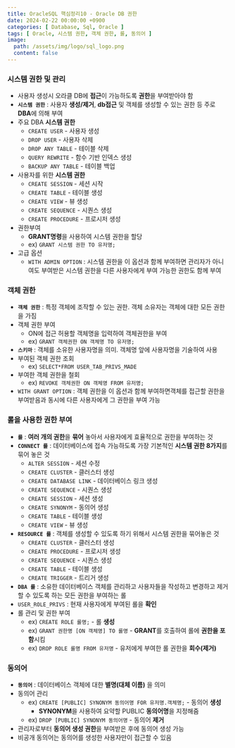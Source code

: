 ```yaml
---
title: OracleSQL 핵심정리10 - Oracle DB 권한
date: 2024-02-22 00:00:00 +0900
categories: [ Database, Sql, Oracle ]
tags: [ Oracle, 시스템 권한, 객체 권한, 롤, 동의어 ]
image:
  path: /assets/img/logo/sql_logo.png
  content: false
---
```


### **시스템 권한 및 관리**

- 사용자 생성시 오라클 DB에 **접근**이 가능하도록 **권한**을 부여받아야 함
- **`시스템 권한`** : 사용자 **생성/제거**, **db접근** 및 객체를 생성할 수 있는 권한 등 주로 **DBA**에 의해 부여
- 주요 DBA **시스템 권한**
  - `CREATE USER` - 사용자 생성
  - `DROP USER` - 사용자 삭제
  - `DROP ANY TABLE` - 테이블 삭제
  - `QUERY REWRITE` - 함수 기반 인덱스 생성
  - `BACKUP ANY TABLE` - 테이블 백업
- 사용자를 위한 **시스템 권한**
  - `CREATE SESSION` - 세션 시작
  - `CREATE TABLE` - 테이블 생성
  - `CREATE VIEW` - 뷰 생성
  - `CREATE SEQUENCE` - 시퀀스 생성
  - `CREATE PROCEDURE` - 프로시저 생성
- 권한부여
  - **GRANT명령**을 사용하여 시스템 권한을 할당
  - ex) `GRANT 시스템 권한 TO 유저명;`
- 고급 옵션
  - `WITH ADMIN OPTION` : 시스템 권한을 이 옵션과 함께 부여하면 관리자가 아니여도 부여받은 시스템 권한을 다른 사용자에게 부여 가능한 권한도 함께 부여

### **객체 권한**

- **`객체 권한`** : 특정 객체에 조작할 수 있는 권한. 객체 소유자는 객체에 대한 모든 권한을 가짐
- 객체 권한 부여
  - ON에 접근 허용할 객체명을 입력하여 객체권한을 부여
  - ex) `GRANT 객체권한 ON 객체명 TO 유저명;`
- **`스키마`** : 객체를 소유한 사용자명을 의미. 객체명 앞에 사용자명을 기술하여 사용
- 부여된 객체 권한 조회
  - ex) `SELECT*FROM USER_TAB_PRIVS_MADE`
- 부여한 객체 권한을 철회
  - ex) `REVOKE 객체권한 ON 객체명 FROM 유저명;`
- `WITH GRANT OPTION` : 객체 권한을 이 옵션과 함께 부여하면객체를 접근할 권한을 부여받음과 동시에 다른 사용자에게 그 권한을 부여 가능

### **롤을 사용한 권한 부여**

- **`롤`** :  **여러 개의 권한**을 **묶어** 놓아서 사용자에게 효율적으로 권한을 부여하는 것
- **`CONNECT 롤`** : 데이터베이스에 접속 가능하도록 가장 기본적인 **시스템 권한 8가지**를 묶어 놓은 것
  - `ALTER SESSION` - 세션 수정
  - `CREATE CLUSTER` - 클러스터 생성
  - `CREATE DATABASE LINK` - 데이터베이스 링크 생성
  - `CREATE SEQUENCE` - 시퀀스 생성
  - `CREATE SESSION` - 세션 생성
  - `CREATE SYNONYM` - 동의어 생성
  - `CREATE TABLE` - 테이블 생성
  - `CREATE VIEW` - 뷰 생성
- **`RESOURCE 롤`** : 객체를 생성할 수 있도록 하기 위해서 시스템 권한을 묶어놓은 것
  - `CREATE CLUSTER` - 클러스터 생성
  - `CREATE PROCEDURE` - 프로시저 생성
  - `CREATE SEQUENCE` - 시퀀스 생성
  - `CREATE TABLE` - 테이블 생성
  - `CREATE TRIGGER` - 트리거 생성
- **`DBA 롤`** : 소유한 데이터베이스 객체를 관리하고 사용자들을 작성하고 변경하고 제거할 수 있도록 하는 모든 권한을 부여하는 롤
- `USER_ROLE_PRIVS` : 현재 사용자에게 부여된 롤을 **확인**
- 롤 관리 및 권한 부여
  - ex) `CREATE ROLE 롤명;` - 롤 **생성**
  - ex) `GRANT 권한명 [ON 객체명] TO 롤명` - **GRANT**를 호출하여 롤에 **권한을 포함**시킴
  - ex) `DROP ROLE 롤명 FROM 유저명` - 유저에게 부여한 롤 권한을 **회수(제거)**

### **동의어**

- **`동의어`** : 데이터베이스 객체에 대한 **별명(대체 이름)** 을 의미
- 동의어 관리
  - ex) `CREATE [PUBLIC] SYNONYM 동의어명 FOR 유저명.객체명;` - 동의어 **생성**
    - **SYNONYM**을 사용하여 요약할 PUBLIC **동의어명**을 지정해줌
  - ex) `DROP [PUBLIC] SYNONYM 동의어명` - 동의어 **제거**
- 관리자로부터 **동의어 생성 권한**을 부여받은 후에 동의어 생성 가능
- 비공개 동의어는 동의어를 생성한 사용자만이 접근할 수 있음
